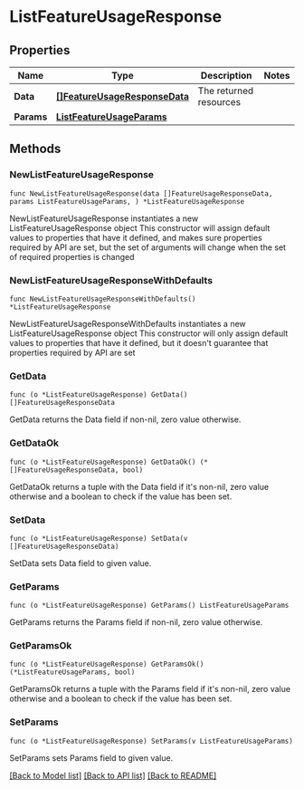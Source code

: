 # ListFeatureUsageResponse

## Properties

Name | Type | Description | Notes
------------ | ------------- | ------------- | -------------
**Data** | [**[]FeatureUsageResponseData**](FeatureUsageResponseData.md) | The returned resources | 
**Params** | [**ListFeatureUsageParams**](ListFeatureUsageParams.md) |  | 

## Methods

### NewListFeatureUsageResponse

`func NewListFeatureUsageResponse(data []FeatureUsageResponseData, params ListFeatureUsageParams, ) *ListFeatureUsageResponse`

NewListFeatureUsageResponse instantiates a new ListFeatureUsageResponse object
This constructor will assign default values to properties that have it defined,
and makes sure properties required by API are set, but the set of arguments
will change when the set of required properties is changed

### NewListFeatureUsageResponseWithDefaults

`func NewListFeatureUsageResponseWithDefaults() *ListFeatureUsageResponse`

NewListFeatureUsageResponseWithDefaults instantiates a new ListFeatureUsageResponse object
This constructor will only assign default values to properties that have it defined,
but it doesn't guarantee that properties required by API are set

### GetData

`func (o *ListFeatureUsageResponse) GetData() []FeatureUsageResponseData`

GetData returns the Data field if non-nil, zero value otherwise.

### GetDataOk

`func (o *ListFeatureUsageResponse) GetDataOk() (*[]FeatureUsageResponseData, bool)`

GetDataOk returns a tuple with the Data field if it's non-nil, zero value otherwise
and a boolean to check if the value has been set.

### SetData

`func (o *ListFeatureUsageResponse) SetData(v []FeatureUsageResponseData)`

SetData sets Data field to given value.


### GetParams

`func (o *ListFeatureUsageResponse) GetParams() ListFeatureUsageParams`

GetParams returns the Params field if non-nil, zero value otherwise.

### GetParamsOk

`func (o *ListFeatureUsageResponse) GetParamsOk() (*ListFeatureUsageParams, bool)`

GetParamsOk returns a tuple with the Params field if it's non-nil, zero value otherwise
and a boolean to check if the value has been set.

### SetParams

`func (o *ListFeatureUsageResponse) SetParams(v ListFeatureUsageParams)`

SetParams sets Params field to given value.



[[Back to Model list]](../README.md#documentation-for-models) [[Back to API list]](../README.md#documentation-for-api-endpoints) [[Back to README]](../README.md)


